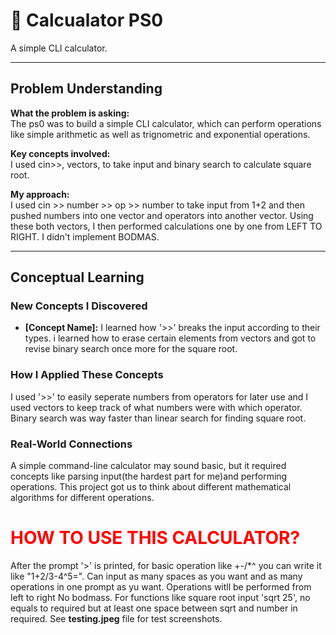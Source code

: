 # 📝 Calcualator PS0

A simple CLI calculator.

---

## Problem Understanding
**What the problem is asking:**<br>
The ps0 was to build a simple CLI calculator, which can perform operations like simple arithmetic as well as trignometric and exponential operations.<br>

**Key concepts involved:** <br>
I used cin>>, vectors, to take input and binary search to calculate square root.

**My approach:**<br>
I used cin >> number >> op >> number to take input from 1+2 and then pushed numbers into one vector and operators into another vector. Using these both vectors, I then performed calculations one by one from LEFT TO RIGHT. I didn't implement BODMAS.

---

##  Conceptual Learning

### **New Concepts I Discovered**
- **[Concept Name]:** I learned how '>>' breaks the input according to their types. i learned how to erase certain elements from vectors and got to revise binary search once more for the square root.

### **How I Applied These Concepts**
I used '>>' to easily seperate numbers from operators for later use and I used vectors to keep track of what numbers were with which operator. Binary search was way faster than linear search for finding square root.

### **Real-World Connections**
A simple command-line calculator may sound basic, but it required concepts like parsing input(the hardest part for me)and performing operations. This project got us to think about different mathematical algorithms for different operations.


<h1 style="color:red;">HOW TO USE THIS CALCULATOR?</h1>

After the prompt '>' is printed, for basic operation like +-/*^ you can write it like "1+2/3-4^5=". Can input as many spaces as you want and as many operations in one prompt as yu want. Operations witll be performed from left to right No bodmass. For functions like square root input 'sqrt 25', no equals to required but at least one space between sqrt and number in required. See **testing.jpeg** file for test screenshots.
